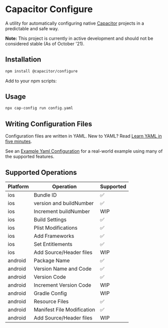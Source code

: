 # Capacitor Configure

A utility for automatically configuring native [Capacitor](https://capacitorjs.com/) projects in a predictable and safe way.

__Note:__ This project is currently in active development and should not be considered stable (As of October '21). 

## Installation

```bash
npm install @capacitor/configure
```

Add to your npm scripts:

## Usage

```bash
npx cap-config run config.yaml
```

## Writing Configuration Files

Configuration files are written in YAML. New to YAML? Read [Learn YAML in five minutes](https://www.codeproject.com/Articles/1214409/Learn-YAML-in-five-minutes).

See an [Example Yaml Configuration](https://github.com/ionic-team/capacitor-configure/blob/main/examples/basic.yml) for a real-world example using many of the supported features.

## Supported Operations

| Platform | Operation                  | Supported          |
| -------- | -------------------------- | ------------------ |
| ios      | Bundle ID                  | :white_check_mark: |
| ios      | version and buildNumber    | :white_check_mark: |
| ios  | Increment buildNumber              | WIP |
| ios      | Build Settings             | :white_check_mark: |
| ios      | Plist Modifications        | :white_check_mark: |
| ios      | Add Frameworks             | :white_check_mark: |
| ios      | Set Entitlements           | :white_check_mark: |
| ios      | Add Source/Header files          | WIP |
| android  | Package Name               | :white_check_mark: |
| android  | Version Name and Code      | :white_check_mark: |
| android  | Version Code               | :white_check_mark: |
| android  | Increment Version Code               | WIP |
| android  | Gradle Config              | WIP |
| android  | Resource Files             | :white_check_mark: |
| android  | Manifest File Modification | :white_check_mark: |
| android      | Add Source/Header files          | WIP |
